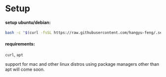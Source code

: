 # Setup

#### setup ubuntu/debian:
```sh
bash -c "$(curl -fsSL https://raw.githubusercontent.com/hangyu-feng/.setup/master/setup.sh)"
```

#### requirements:
  `curl`, `apt`

support for mac and other linux distros using package managers other than apt will come soon.
